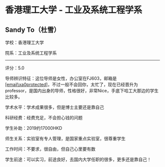 # 香港理工大学 - 工业及系统工程学系

## Sandy To（杜雪）

学校：香港理工大学

院系：工业及系统工程学系

* * *

评分：5.0

导师辨识特征：这位导师是女性，办公室在FJ603，邮箱是[[email\xa0protected]](/cdn-cgi/l/email-protection)，不过一般不会回你，太忙了，现在已经晋升为professor，是国内出身的导师，性格很好，非常Nice，手底下哈工大那边的学生比较多。

学术水平：学术成果很多，但是博士主要还是靠自己

科研经费：经费充足，不会担心钱的问题

学生补助：2019约17000HKD

师生关系：实验室有专人管理，是国家重点实验室，很尊重学生

工作时间：不要求，很自由，但自己心里要有数

学生前途：可以实习，前途良好，去国内大学任职的很多，更多还是靠自己！
